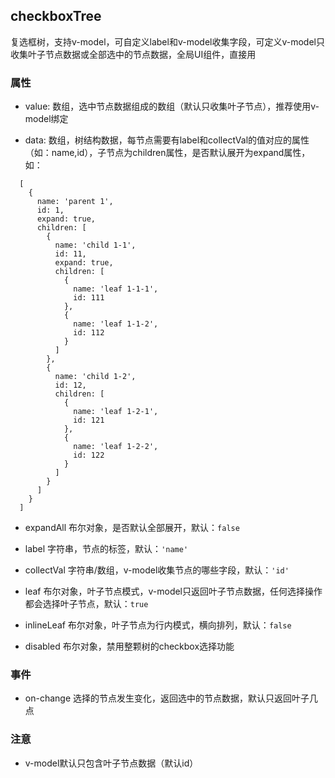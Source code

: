 ## checkboxTree
复选框树，支持v-model，可自定义label和v-model收集字段，可定义v-model只收集叶子节点数据或全部选中的节点数据，全局UI组件，直接用

### 属性
* value: 数组，选中节点数据组成的数组（默认只收集叶子节点），推荐使用v-model绑定

* data: 数组，树结构数据，每节点需要有label和collectVal的值对应的属性（如：name,id），子节点为children属性，是否默认展开为expand属性，如：
```angular2html
  [
    {
      name: 'parent 1',
      id: 1,
      expand: true,
      children: [
        {
          name: 'child 1-1',
          id: 11,
          expand: true,
          children: [
            {
              name: 'leaf 1-1-1',
              id: 111
            },
            {
              name: 'leaf 1-1-2',
              id: 112
            }
          ]
        },
        {
          name: 'child 1-2',
          id: 12,
          children: [
            {
              name: 'leaf 1-2-1',
              id: 121
            },
            {
              name: 'leaf 1-2-2',
              id: 122
            }
          ]
        }
      ]
    }
  ]
```
* expandAll 布尔对象，是否默认全部展开，默认：`false`

* label 字符串，节点的标签，默认：`'name'`

* collectVal 字符串/数组，v-model收集节点的哪些字段，默认：`'id'`

* leaf 布尔对象，叶子节点模式，v-model只返回叶子节点数据，任何选择操作都会选择叶子节点，默认：`true`

* inlineLeaf 布尔对象，叶子节点为行内模式，横向排列，默认：`false`

* disabled 布尔对象，禁用整颗树的checkbox选择功能
### 事件
* on-change 选择的节点发生变化，返回选中的节点数据，默认只返回叶子几点
### 注意
* v-model默认只包含叶子节点数据（默认id）
